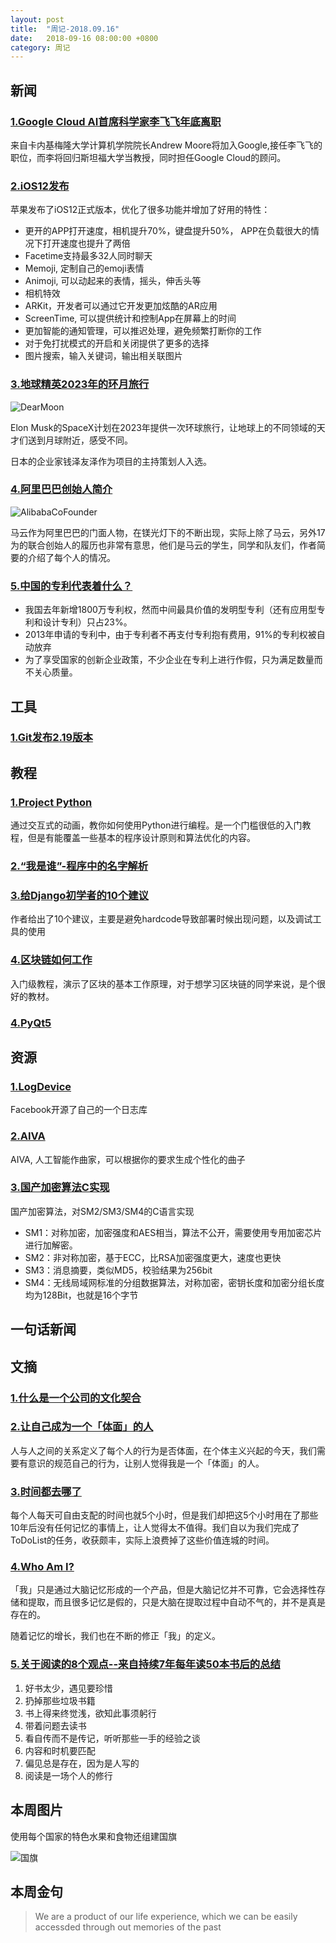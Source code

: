 ```yaml
---
layout: post
title:  "周记-2018.09.16"
date:   2018-09-16 08:00:00 +0800
category: 周记
---
```


## 新闻

### [1.Google Cloud AI首席科学家李飞飞年底离职](https://cloud.google.com/blog/topics/inside-google-cloud/google-cloud-ai-andrew-moore-joining-google-cloud-fei-fei-li-becoming-advisor)

来自卡内基梅隆大学计算机学院院长Andrew Moore将加入Google,接任李飞飞的职位，而李将回归斯坦福大学当教授，同时担任Google Cloud的顾问。

### [2.iOS12发布](https://www.apple.com/ios/ios-12/)

苹果发布了iOS12正式版本，优化了很多功能并增加了好用的特性：

* 更开的APP打开速度，相机提升70%，键盘提升50%， APP在负载很大的情况下打开速度也提升了两倍
* Facetime支持最多32人同时聊天
* Memoji, 定制自己的emoji表情
* Animoji, 可以动起来的表情，摇头，伸舌头等
* 相机特效
* ARKit，开发者可以通过它开发更加炫酷的AR应用
* ScreenTime, 可以提供统计和控制App在屏幕上的时间
* 更加智能的通知管理，可以推迟处理，避免频繁打断你的工作
* 对于免打扰模式的开启和关闭提供了更多的选择
* 图片搜索，输入关键词，输出相关联图片

### [3.地球精英2023年的环月旅行](https://dearmoon.earth)

![DearMoon](https://dlseeu-website.oss-cn-hangzhou.aliyuncs.com/2018-09-21-weekly%2Fdearmoon.png)

Elon Musk的SpaceX计划在2023年提供一次环球旅行，让地球上的不同领域的天才们送到月球附近，感受不同。

日本的企业家钱泽友泽作为项目的主持策划人入选。

### [4.阿里巴巴创始人简介](https://iprice.sg/trends/insights/history-jack-ma-alibaba-18-founders/)

![AlibabaCoFounder](https://dlseeu-website.oss-cn-hangzhou.aliyuncs.com/2018-09-21-weekly/alibaba-co-founder.png)

马云作为阿里巴巴的门面人物，在镁光灯下的不断出现，实际上除了马云，另外17为的联合创始人的履历也非常有意思，他们是马云的学生，同学和队友们，作者简要的介绍了每个人的情况。

### [5.中国的专利代表着什么？](https://www.bloomberg.com/news/articles/2018-09-26/china-claims-more-patents-than-any-country-most-are-worthless)

* 我国去年新增1800万专利权，然而中间最具价值的发明型专利（还有应用型专利和设计专利）只占23%。
* 2013年申请的专利中，由于专利者不再支付专利抱有费用，91%的专利权被自动放弃
* 为了享受国家的创新企业政策，不少企业在专利上进行作假，只为满足数量而不关心质量。

## 工具

### [1.Git发布2.19版本](https://blog.github.com/2018-09-10-highlights-from-git-2-19/)


## 教程

### [1.Project Python](http://projectpython.net/chapter00/)

通过交互式的动画，教你如何使用Python进行编程。是一个门槛很低的入门教程，但是有能覆盖一些基本的程序设计原则和算法优化的内容。


### [2.“我是谁”-程序中的名字解析](http://willcrichton.net/notes/specificity-programming-languages/)

### [3.给Django初学者的10个建议](https://www.tutorialdocs.com/article/10-tips-for-django.html)

作者给出了10个建议，主要是避免hardcode导致部署时候出现问题，以及调试工具的使用

### [4.区块链如何工作](http://blockchain.mit.edu/how-blockchain-works)

入门级教程，演示了区块的基本工作原理，对于想学习区块链的同学来说，是个很好的教材。

### [4.PyQt5](https://build-system.fman.io/pyqt5-tutorial)

## 资源

### [1.LogDevice](https://logdevice.io)

Facebook开源了自己的一个日志库

### [2.AIVA](https://www.aiva.ai/engine)

AIVA, 人工智能作曲家，可以根据你的要求生成个性化的曲子

### [3.国产加密算法C实现](https://github.com/NEWPLAN/SMx)

国产加密算法，对SM2/SM3/SM4的C语言实现

* SM1：对称加密，加密强度和AES相当，算法不公开，需要使用专用加密芯片进行加解密。
* SM2：非对称加密，基于ECC，比RSA加密强度更大，速度也更快
* SM3：消息摘要，类似MD5，校验结果为256bit
* SM4：无线局域网标准的分组数据算法，对称加密，密钥长度和加密分组长度均为128Bit，也就是16个字节

## 一句话新闻

## 文摘

### [1.什么是一个公司的文化契合](https://triplebyte.com/blog/what-companies-mean-by-culture-fit)

### [2.让自己成为一个「体面」的人](http://www.qdaily.com/articles/55904.html)

人与人之间的关系定义了每个人的行为是否体面，在个体主义兴起的今天，我们需要有意识的规范自己的行为，让别人觉得我是一个「体面」的人。 

### [3.时间都去哪了](http://blog.karthiksthings.com/2017/03/16/clean-toaster.html)

每个人每天可自由支配的时间也就5个小时，但是我们却把这5个小时用在了那些10年后没有任何记忆的事情上，让人觉得太不值得。我们自以为我们完成了ToDoList的任务，收获颇丰，实际上浪费掉了这些价值连城的时间。


### [4.Who Am I?](https://theconversation.com/the-real-you-is-a-myth-we-constantly-create-false-memories-to-achieve-the-identity-we-want-103253)

「我」只是通过大脑记忆形成的一个产品，但是大脑记忆并不可靠，它会选择性存储和提取，而且很多记忆是假的，只是大脑在提取过程中自动不气的，并不是真是存在的。

随着记忆的增长，我们也在不断的修正「我」的定义。

### [5.关于阅读的8个观点--来自持续7年每年读50本书后的总结](https://medium.com/@krisgage/8-things-i-learned-reading-50-books-a-year-for-7-years-cb11c4acffb1)

1. 好书太少，遇见要珍惜
2. 扔掉那些垃圾书籍
3. 书上得来终觉浅，欲知此事须躬行
4. 带着问题去读书
5. 看自传而不是传记，听听那些一手的经验之谈
6. 内容和时机要匹配
7. 偏见总是存在，因为是人写的
8. 阅读是一场个人的修行




## 本周图片

使用每个国家的特色水果和食物还组建国旗

![国旗](https://dlseeu-website.oss-cn-hangzhou.aliyuncs.com/2018-09-21-weekly/%E6%B0%B4%E6%9E%9C%E5%9B%BD%E6%97%97.jpg)


## 本周金句 

> We are a product of our life experience, which we can be easily accessded through out memories of the past
